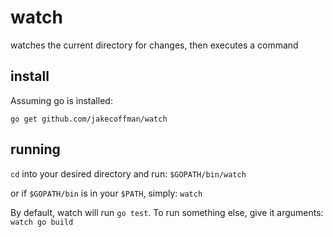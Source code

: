 watch
=====

watches the current directory for changes, then executes a command

install
----------

Assuming go is installed:

`go get github.com/jakecoffman/watch`

running
----------

`cd` into your desired directory and run: `$GOPATH/bin/watch`

or if `$GOPATH/bin` is in your `$PATH`, simply: `watch`

By default, watch will run `go test`. To run something else, give it arguments: `watch go build`
